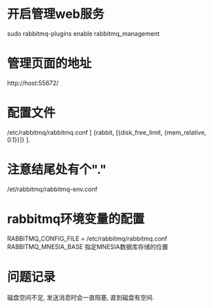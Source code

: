 # 开启管理web服务
sudo rabbitmq-plugins enable rabbitmq_management
# 管理页面的地址
http://host:55672/

# 配置文件
/etc/rabbitmq/rabbitmq.conf
[
    {rabbit, [{disk_free_limit, {mem_relative, 0.1}}]}
].
# 注意结尾处有个"."

/et/rabbitmq/rabbitmq-env.conf
# rabbitmq环境变量的配置
RABBITMQ_CONFIG_FILE = /etc/rabbitmq/rabbitmq.conf
RABBITMQ_MNESIA_BASE 指定MNESIA数据库存储的位置

# 问题记录
磁盘空间不足, 发送消息时会一直阻塞, 直到磁盘有空间.

